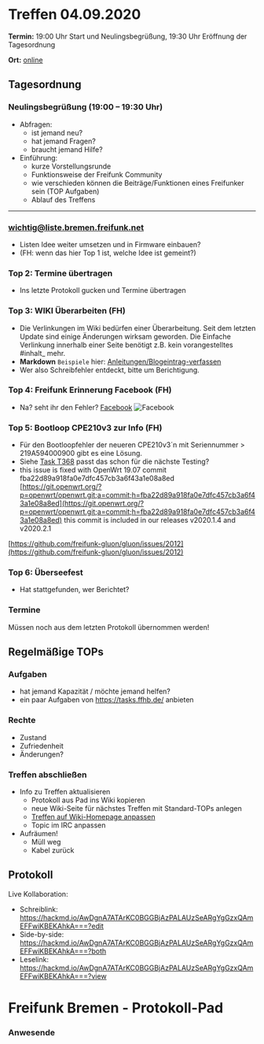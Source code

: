 # Treffen 04.09.2020

**Termin:** 19:00 Uhr Start und Neulingsbegrüßung, 19:30 Uhr Eröffnung der Tagesordnung

**Ort:** [online](https://bremen.freifunk.net/to/videokonf)

## Tagesordnung
### Neulingsbegrüßung (19:00 – 19:30 Uhr)

- Abfragen:
    - ist jemand neu?
    - hat jemand Fragen?
    - braucht jemand Hilfe?
- Einführung:
    - kurze Vorstellungsrunde
    - Funktionsweise der Freifunk Community
    - wie verschieden können die Beiträge/Funktionen eines Freifunker sein (TOP Aufgaben)
    - Ablauf des Treffens

---

### wichtig@liste.bremen.freifunk.net
- Listen Idee weiter umsetzen und in Firmware einbauen?
- (FH: wenn das hier Top 1 ist, welche Idee ist gemeint?)

### Top 2: Termine übertragen
- Ins letzte Protokoll gucken und Termine übertragen

### Top 3: WIKI Überarbeiten (FH)
- Die Verlinkungen im Wiki bedürfen einer Überarbeitung. Seit dem letzten Update sind einige Änderungen wirksam geworden. Die Einfache Verlinkung innerhalb einer Seite benötigt z.B. kein vorangestelltes \#inhalt_ mehr.
- **Markdown** `Beispiele` hier: [Anleitungen/Blogeintrag-verfassen](https://wiki.bremen.freifunk.net/Anleitungen/Blogeintrag-verfassen)
- Wer also Schreibfehler entdeckt, bitte um Berichtigung.

### Top 4: Freifunk Erinnerung Facebook (FH)
- Na? seht ihr den Fehler?
[Facebook](https://cloud.ffhb.de/index.php/s/6AqFrKkb5fLJKxW/preview)
![Facebook](https://cloud.ffhb.de/index.php/s/6AqFrKkb5fLJKxW/preview)

### Top 5: Bootloop CPE210v3 zur Info (FH)
- Für den Bootloopfehler der neueren CPE210v3´n mit Seriennummer > 219A594000900 gibt es eine Lösung.
- Siehe [Task T368](https://tasks.ffhb.de/T368) passt das schon für die nächste Testing?
- this issue is fixed with OpenWrt 19.07 commit fba22d89a918fa0e7dfc457cb3a6f43a1e08a8ed
[https://git.openwrt.org/?p=openwrt/openwrt.git;a=commit;h=fba22d89a918fa0e7dfc457cb3a6f43a1e08a8ed](https://git.openwrt.org/?p=openwrt/openwrt.git;a=commit;h=fba22d89a918fa0e7dfc457cb3a6f43a1e08a8ed)
this commit is included in our releases v2020.1.4 and v2020.2.1

[https://github.com/freifunk-gluon/gluon/issues/2012](https://github.com/freifunk-gluon/gluon/issues/2012)

### Top 6: Überseefest
- Hat stattgefunden, wer Berichtet?

### Termine
Müssen noch aus dem letzten Protokoll übernommen werden!

## Regelmäßige TOPs
### Aufgaben

- hat jemand Kapazität / möchte jemand helfen?
- ein paar Aufgaben von https://tasks.ffhb.de/ anbieten

### Rechte

- Zustand
- Zufriedenheit
- Änderungen?

### Treffen abschließen

- Info zu Treffen aktualisieren
  - Protokoll aus Pad ins Wiki kopieren
  - neue Wiki-Seite für nächstes Treffen mit Standard-TOPs anlegen
  - [Treffen auf Wiki-Homepage anpassen](https://wiki.bremen.freifunk.net/Home)
  - Topic im IRC anpassen
- Aufräumen!
  - Müll weg
  - Kabel zurück

## Protokoll

Live Kollaboration:

* Schreiblink: https://hackmd.io/AwDgnA7ATArKC0BGGBjAzPALAUzSeARgYgGzxQAmEFFwiKBEKAhkA===?edit
* Side-by-side: https://hackmd.io/AwDgnA7ATArKC0BGGBjAzPALAUzSeARgYgGzxQAmEFFwiKBEKAhkA===?both
* Leselink: https://hackmd.io/AwDgnA7ATArKC0BGGBjAzPALAUzSeARgYgGzxQAmEFFwiKBEKAhkA===?view

# Freifunk Bremen - Protokoll-Pad

### Anwesende
